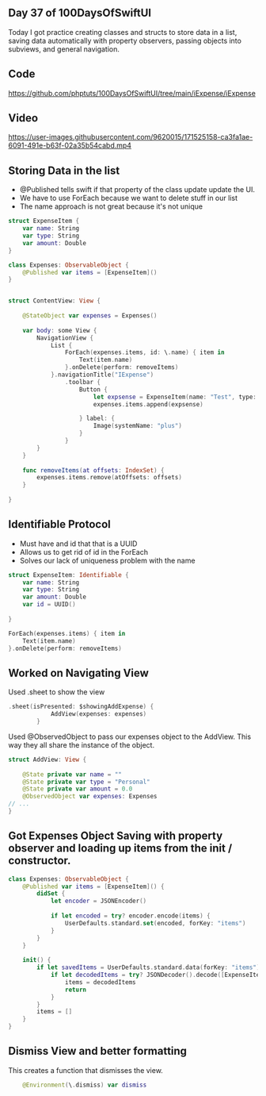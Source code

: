 ## Day 37 of 100DaysOfSwiftUI

Today I got practice creating classes and structs to store data in a list, saving data automatically with property observers, passing objects into subviews, and general navigation.

## Code

https://github.com/phptuts/100DaysOfSwiftUI/tree/main/iExpense/iExpense


## Video

https://user-images.githubusercontent.com/9620015/171525158-ca3fa1ae-6091-491e-b63f-02a35b54cabd.mp4


## Storing Data in the list

- @Published tells swift if that property of the class update update the UI.
- We have to use ForEach because we want to delete stuff in our list
- The name approach is not great because it's not unique

```swift
struct ExpenseItem {
    var name: String
    var type: String
    var amount: Double
}

class Expenses: ObservableObject {
    @Published var items = [ExpenseItem]()
}


struct ContentView: View {
    
    @StateObject var expenses = Expenses()
        
    var body: some View {
        NavigationView {
            List {
                ForEach(expenses.items, id: \.name) { item in
                    Text(item.name)
                }.onDelete(perform: removeItems)
            }.navigationTitle("IExpense")
                .toolbar {
                    Button {
                        let expsense = ExpenseItem(name: "Test", type: "Personal", amount: 5)
                        expenses.items.append(expsense)

                    } label: {
                        Image(systemName: "plus")
                    }
                }
        }
    }
    
    func removeItems(at offsets: IndexSet) {
        expenses.items.remove(atOffsets: offsets)
    }
    
}
```

## Identifiable Protocol

- Must have and id that that is a UUID
- Allows us to get rid of id in the ForEach
- Solves our lack of uniqueness problem with the name

```swift
struct ExpenseItem: Identifiable {
    var name: String
    var type: String
    var amount: Double
    var id = UUID()
    
}
```

```swift
ForEach(expenses.items) { item in
    Text(item.name)
}.onDelete(perform: removeItems)
```

## Worked on Navigating View

Used .sheet to show the view

```swift
.sheet(isPresented: $showingAddExpense) {
            AddView(expenses: expenses)
        }
```

Used @ObservedObject to pass our expenses object to the AddView.  This way they all share the instance of the object.

```swift
struct AddView: View {
    
    @State private var name = ""
    @State private var type = "Personal"
    @State private var amount = 0.0
    @ObservedObject var expenses: Expenses
// ...
}
```

## Got Expenses Object Saving with property observer and loading up items from the init / constructor.

```swift
class Expenses: ObservableObject {
    @Published var items = [ExpenseItem]() {
        didSet {
            let encoder = JSONEncoder()
            
            if let encoded = try? encoder.encode(items) {
                UserDefaults.standard.set(encoded, forKey: "items")
            }
        }
    }
    
    init() {
        if let savedItems = UserDefaults.standard.data(forKey: "items") {
            if let decodedItems = try? JSONDecoder().decode([ExpenseItem].self, from: savedItems) {
                items = decodedItems
                return
            }
        }
        items = []
    }
}
```

## Dismiss View and better formatting

This creates a function that dismisses the view.

```swift
    @Environment(\.dismiss) var dismiss

```

